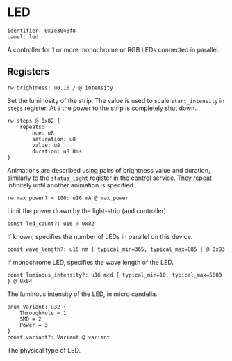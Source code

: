 # LED

    identifier: 0x1e3048f8
    camel: led

A controller for 1 or more monochrome or RGB LEDs connected in parallel.

## Registers

    rw brightness: u0.16 / @ intensity

Set the luminosity of the strip. The value is used to scale `start_intensity` in `steps` register.
At `0` the power to the strip is completely shut down.

    rw steps @ 0x82 {
        repeats:
            hue: u8
            saturation: u8
            value: u8
            duration: u8 8ms
    }

Animations are described using pairs of brightness value and duration, similarly to the `status_light` register in the control service. They repeat infinitely until another animation
is specified.

    rw max_power? = 100: u16 mA @ max_power

Limit the power drawn by the light-strip (and controller).

    const led_count?: u16 @ 0x82

If known, specifies the number of LEDs in parallel on this device.

    const wave_length?: u16 nm { typical_min=365, typical_max=885 } @ 0x83

If monochrome LED, specifies the wave length of the LED.

    const luminous_intensity?: u16 mcd { typical_min=10, typical_max=5000 } @ 0x84

The luminous intensity of the LED, in micro candella.

    enum Variant: u32 {
        ThroughHole = 1
        SMD = 2
        Power = 3
    }
    const variant?: Variant @ variant

The physical type of LED.